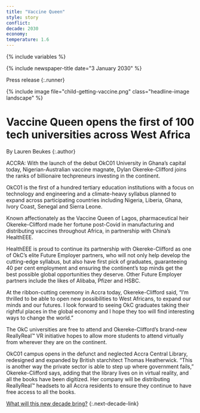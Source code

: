 ```yaml
---
title: "Vaccine Queen"
style: story
conflict: 
decade: 2030
economy: 
temperature: 1.6
---
```


{% include variables %}

{% include newspaper-title date="3 January 2030" %}

Press release
{:.runner}

{% include image file="child-getting-vaccine.png" class="headline-image landscape" %}

# Vaccine Queen opens the first of 100 tech universities across West Africa

By Lauren Beukes
{:.author}

ACCRA: With the launch of the debut OkC01 University in Ghana’s capital today, Nigerian-Australian vaccine magnate, Dylan Okereke-Clifford joins the ranks of billionaire techpreneurs investing in the continent.

OkC01 is the first of a hundred tertiary education institutions with a focus on technology and engineering and a climate-heavy syllabus planned to expand across participating countries including Nigeria, Liberia, Ghana, Ivory Coast, Senegal and Sierra Leone.

Known affectionately as the Vaccine Queen of Lagos, pharmaceutical heir Okereke-Clifford made her fortune post-Covid in manufacturing and distributing vaccines throughout Africa, in partnership with China’s HealthEEE.

HealthEEE is proud to continue its partnership with Okereke-Clifford as one of OkC’s elite Future Employer partners, who will not only help develop the cutting-edge syllabus, but also have first pick of graduates, guaranteeing 40 per cent employment and ensuring the continent’s top minds get the best possible global opportunities they deserve. Other Future Employer partners include the likes of Alibaba, Pfizer and HSBC.

At the ribbon-cutting ceremony in Accra today, Okereke-Clifford said, “I’m thrilled to be able to open new possibilities to West Africans, to expand our minds and our futures. I look forward to seeing OkC graduates taking their rightful places in the global economy and I hope they too will find interesting ways to change the world.”

The OkC universities are free to attend and Okereke-Clifford’s brand-new ReallyReal™ VR initiative hopes to allow more students to attend virtually from wherever they are on the continent.

OkC01 campus opens in the defunct and neglected Accra Central Library, redesigned and expanded by British starchitect Thomas Heatherwick. “This is another way the private sector is able to step up where government fails,” Okereke-Clifford says, adding that the library lives on in virtual reality, and all the books have been digitized. Her company will be distributing ReallyReal™ headsets to all Accra residents to ensure they continue to have free access to all the books.

[What will this new decade bring?](chapter_grassroots-inequality-rebellion.html)
{:.next-decade-link}
